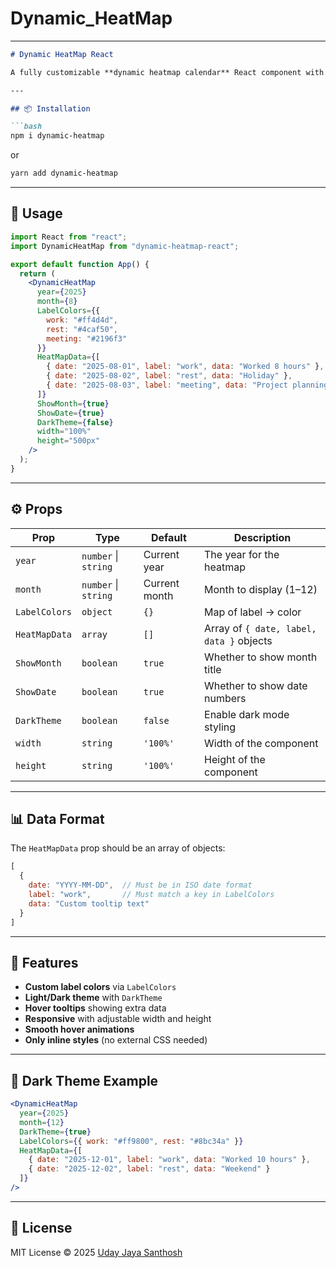 # Dynamic_HeatMap


---

````md
# Dynamic HeatMap React

A fully customizable **dynamic heatmap calendar** React component with light and dark themes, label-based color mapping, and tooltip data display.

---

## 📦 Installation

```bash
npm i dynamic-heatmap
````

or

```bash
yarn add dynamic-heatmap
```

---

## 🚀 Usage

```jsx
import React from "react";
import DynamicHeatMap from "dynamic-heatmap-react";

export default function App() {
  return (
    <DynamicHeatMap
      year={2025}
      month={8}
      LabelColors={{
        work: "#ff4d4d",
        rest: "#4caf50",
        meeting: "#2196f3"
      }}
      HeatMapData={[
        { date: "2025-08-01", label: "work", data: "Worked 8 hours" },
        { date: "2025-08-02", label: "rest", data: "Holiday" },
        { date: "2025-08-03", label: "meeting", data: "Project planning" }
      ]}
      ShowMonth={true}
      ShowDate={true}
      DarkTheme={false}
      width="100%"
      height="500px"
    />
  );
}
```

---

## ⚙️ Props

| Prop          | Type                 | Default       | Description                              |
| ------------- | -------------------- | ------------- | ---------------------------------------- |
| `year`        | `number` \| `string` | Current year  | The year for the heatmap                 |
| `month`       | `number` \| `string` | Current month | Month to display (1–12)                  |
| `LabelColors` | `object`             | `{}`          | Map of label → color                     |
| `HeatMapData` | `array`              | `[]`          | Array of `{ date, label, data }` objects |
| `ShowMonth`   | `boolean`            | `true`        | Whether to show month title              |
| `ShowDate`    | `boolean`            | `true`        | Whether to show date numbers             |
| `DarkTheme`   | `boolean`            | `false`       | Enable dark mode styling                 |
| `width`       | `string`             | `'100%'`      | Width of the component                   |
| `height`      | `string`             | `'100%'`      | Height of the component                  |

---

## 📊 Data Format

The `HeatMapData` prop should be an array of objects:

```js
[
  {
    date: "YYYY-MM-DD",  // Must be in ISO date format
    label: "work",       // Must match a key in LabelColors
    data: "Custom tooltip text"
  }
]
```

---

## 🎨 Features

* **Custom label colors** via `LabelColors`
* **Light/Dark theme** with `DarkTheme`
* **Hover tooltips** showing extra data
* **Responsive** with adjustable width and height
* **Smooth hover animations**
* **Only inline styles** (no external CSS needed)

---

## 🖤 Dark Theme Example

```jsx
<DynamicHeatMap
  year={2025}
  month={12}
  DarkTheme={true}
  LabelColors={{ work: "#ff9800", rest: "#8bc34a" }}
  HeatMapData={[
    { date: "2025-12-01", label: "work", data: "Worked 10 hours" },
    { date: "2025-12-02", label: "rest", data: "Weekend" }
  ]}
/>
```

---

## 📜 License

MIT License © 2025 [Uday Jaya Santhosh](https://github.com/udayjayasanthosh)

